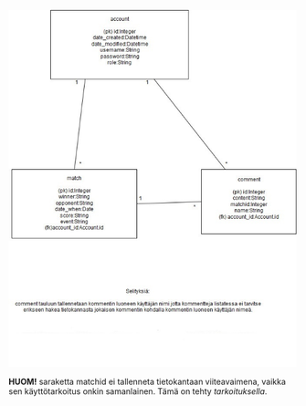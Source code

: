 ![Alt text](kantakaavio.jpg)

**HUOM!** saraketta matchid ei tallenneta tietokantaan viiteavaimena, vaikka sen käyttötarkoitus onkin samanlainen.
Tämä on tehty *tarkoituksella*.
